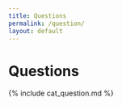 ```yaml
---
title: Questions
permalink: /question/
layout: default
---
```


# Questions

{% include cat_question.md %}
